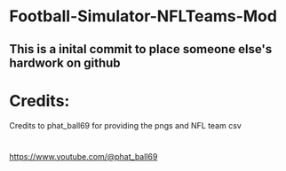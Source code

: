 # Football-Simulator-NFLTeams-Mod


## This is a inital commit to place someone else's hardwork on github

# Credits:
Credits to phat_ball69 for providing the pngs and NFL team csv
# 
https://www.youtube.com/@phat_ball69

